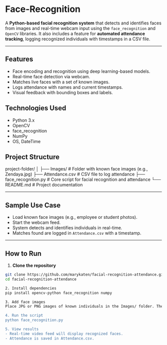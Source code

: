 # Face-Recognition
A **Python-based facial recognition system** that detects and identifies faces from images and real-time webcam input using the `face_recognition` and `OpenCV` libraries. It also includes a feature for **automated attendance tracking**, logging recognized individuals with timestamps in a CSV file.

---

## Features

- Face encoding and recognition using deep learning-based models.
- Real-time face detection via webcam.
- Matches live faces with a set of known images.
- Logs attendance with names and current timestamps.
- Visual feedback with bounding boxes and labels.

## Technologies Used

- Python 3.x
- OpenCV
- face_recognition
- NumPy
- OS, DateTime
 
## Project Structure
project-folder/
│
├── Images/ # Folder with known face images (e.g., Zendaya.jpg)
├── Attendance.csv # CSV file to log attendance
├── face_recognition.py # Core script for facial recognition and attendance
└── README.md # Project documentation

---

## Sample Use Case
- Load known face images (e.g., employee or student photos).
- Start the webcam feed.
- System detects and identifies individuals in real-time.
- Matches found are logged in `Attendance.csv` with a timestamp.

---

## How to Run
1. **Clone the repository**
```bash
git clone https://github.com/marykaten/facial-recognition-attendance.git
cd facial-recognition-attendance

2. Install dependencies
pip install opencv-python face_recognition numpy

3. Add face images
Place JPG or PNG images of known individuals in the Images/ folder. The filename (excluding extension) will be used as the person's name.

4. Run the script
python face_recognition.py

5. View results
- Real-time video feed will display recognized faces.
- Attendance is saved in Attendance.csv.
